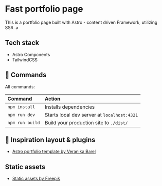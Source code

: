 # Fast portfolio page

This is a portfolio page built with Astro - content driven Framework, utilizing SSR. a

## Tech stack

- Astro Components
- TailwindCSS

## 🧞 Commands

All commands:

| Command                   | Action                                           |
| :------------------------ | :----------------------------------------------- |
| `npm install`             | Installs dependencies                            |
| `npm run dev`             | Starts local dev server at `localhost:4321`      |
| `npm run build`           | Build your production site to `./dist/`          |

## 👀 Inspiration layout & plugins

- [Astro portfolio template by Veranika Barel](https://github.com/veranikabarel/astro-portfolio)

## Static assets

- [Static assets by Freepik](https://pl.freepik.com/)
